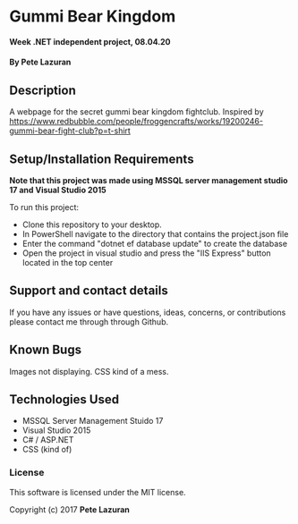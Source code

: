 ﻿# Gummi Bear Kingdom

#### Week .NET independent project, 08.04.20

#### **By Pete Lazuran**

## Description

A webpage for the secret gummi bear kingdom fightclub. Inspired by https://www.redbubble.com/people/froggencrafts/works/19200246-gummi-bear-fight-club?p=t-shirt

## Setup/Installation Requirements

**Note that this project was made using MSSQL server management studio 17 and Visual Studio 2015**

To run this project:

* Clone this repository to your desktop.
* In PowerShell navigate to the directory that contains the project.json file
* Enter the command "dotnet ef database update" to create the database
* Open the project in visual studio and press the "IIS Express" button located in the top center


## Support and contact details

If you have any issues or have questions, ideas, concerns, or contributions please contact me through through Github.

## Known Bugs

Images not displaying. CSS kind of a mess.

## Technologies Used

* MSSQL Server Management Stuido 17
* Visual Studio 2015
* C# / ASP.NET
* CSS (kind of)

### License
This software is licensed under the MIT license.

Copyright (c) 2017 **Pete Lazuran**

